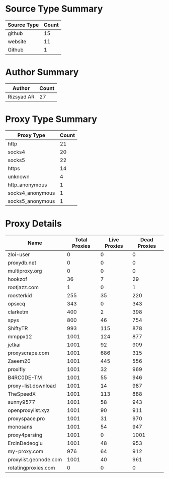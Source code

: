 # Source Type Summary

| Source Type | Count |
|-------------|-------|
| github | 15 |
| website | 11 |
| Github | 1 |


# Author Summary

| Author | Count |
|--------|-------|
| Rizsyad AR | 27 |


# Proxy Type Summary

| Proxy Type | Count |
|------------|-------|
| http | 21 |
| socks4 | 20 |
| socks5 | 22 |
| https | 14 |
| unknown | 4 |
| http_anonymous | 1 |
| socks4_anonymous | 1 |
| socks5_anonymous | 1 |


# Proxy Details

| Name | Total Proxies | Live Proxies | Dead Proxies |
|------|---------------|--------------|---------------|
| zloi-user | 0 | 0 | 0 |
| proxydb.net | 0 | 0 | 0 |
| multiproxy.org | 0 | 0 | 0 |
| hookzof | 36 | 7 | 29 |
| rootjazz.com | 1 | 0 | 1 |
| roosterkid | 255 | 35 | 220 |
| opsxcq | 343 | 0 | 343 |
| clarketm | 400 | 2 | 398 |
| spys | 800 | 46 | 754 |
| ShiftyTR | 993 | 115 | 878 |
| mmppx12 | 1001 | 124 | 877 |
| jetkai | 1001 | 92 | 909 |
| proxyscrape.com | 1001 | 686 | 315 |
| Zaeem20 | 1001 | 445 | 556 |
| proxifly | 1001 | 32 | 969 |
| B4RC0DE-TM | 1001 | 55 | 946 |
| proxy-list.download | 1001 | 14 | 987 |
| TheSpeedX | 1001 | 113 | 888 |
| sunny9577 | 1001 | 58 | 943 |
| openproxylist.xyz | 1001 | 90 | 911 |
| proxyspace.pro | 1001 | 31 | 970 |
| monosans | 1001 | 54 | 947 |
| proxy4parsing | 1001 | 0 | 1001 |
| ErcinDedeoglu | 1001 | 48 | 953 |
| my-proxy.com | 976 | 64 | 912 |
| proxylist.geonode.com | 1001 | 40 | 961 |
| rotatingproxies.com | 0 | 0 | 0 |
